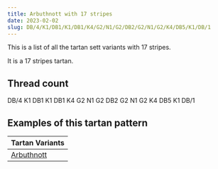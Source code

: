 ```yaml
---
title: Arbuthnott with 17 stripes
date: 2023-02-02
slug: DB/4/K1/DB1/K1/DB1/K4/G2/N1/G2/DB2/G2/N1/G2/K4/DB5/K1/DB/1
---
```

This is a list of all the tartan sett variants with 17 stripes.

It is a 17 stripes tartan.


## Thread count
DB/4 K1 DB1 K1 DB1 K4 G2 N1 G2 DB2 G2 N1 G2 K4 DB5 K1 DB/1

## Examples of this tartan pattern

| Tartan Variants |
|---------------|
| [Arbuthnott](/variants/db/4/k1/db1/k1/db1/k4/g2/n1/g2/db2/g2/n1/g2/k4/db5/k1/db/1-db000064-g004c00-k000000-nd0d0d0)||
